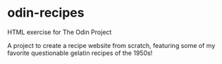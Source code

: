 # odin-recipes
HTML exercise for The Odin Project

A project to create a recipe website from scratch, featuring some of my favorite questionable gelatin recipes of the 1950s!
